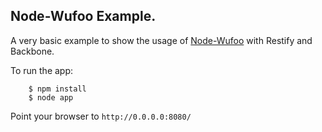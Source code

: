 ## Node-Wufoo Example.

A very basic example to show the usage of [Node-Wufoo](https://github.com/jusx/node-wufoo) with Restify and Backbone.

To run the app:

```shell
    $ npm install
    $ node app
```

Point your browser to `http://0.0.0.0:8080/`
